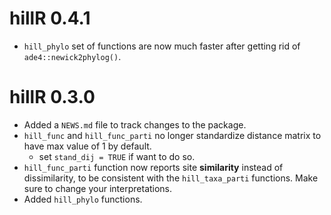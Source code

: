 # hillR 0.4.1

- `hill_phylo` set of functions are now much faster after getting rid of `ade4::newick2phylog()`.

# hillR 0.3.0

- Added a `NEWS.md` file to track changes to the package.
- `hill_func` and `hill_func_parti` no longer standardize distance matrix to have max value of 1 by default.
  + set `stand_dij = TRUE` if want to do so.
- `hill_func_parti` function now reports site **similarity** instead of dissimilarity, to be consistent with the `hill_taxa_parti` functions. Make sure to change your interpretations.
- Added `hill_phylo` functions.
